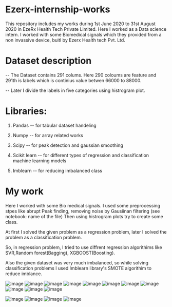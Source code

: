 # Ezerx-internship-works

This repository includes my works during 1st June 2020 to 31st August 2020 in EzeRx Health Tech Private Limited. Here I worked as a Data science intern. I worked with some Biomedical signals which they provided from a non invassive device, buitl by Ezerx Health tech Pvt. Ltd. 

# Dataset description

-- The Dataset contains 291 colums. Here 290 coloums are feature and 291th is labels which is continius value betwen 66000 to 88000.

-- Later I divide the labels in five categories using histrogram plot.

# Libraries:

1. Pandas -- for tabular dataset handeling

2. Numpy -- for array related works

3. Scipy -- for peak detection and gaussian smoothing

4. Scikit learn -- for different types of regression and classification machine learning models

5. Imblearn -- for reducing imbalanced class


# My work

Here I worked with some Bio medical signals.  I used some preprocessing stpes like abrupt Peak finding, removing noise by Gausiinan filtering (see notebook: name of the file)
Then using histrogram plots try to create some class.

At first I solved the given problem as a regression problem, later I solved the problem as a classification problem.

So, in regression problem, I tried to use diffrent regression algorithims like SVR,Random forest(Bagging), XGBOOST(Boosting).

Also the given dataset was very much imbalanced, so while solving classification problems I used Imblearn library's SMOTE algorithim to reduce imblance.

![image](https://user-images.githubusercontent.com/33135767/92579286-a41dcd00-f2aa-11ea-8f6e-4ad79475e7a6.png)
![image](https://user-images.githubusercontent.com/33135767/92579333-b0a22580-f2aa-11ea-93dd-f60571f52729.png)
![image](https://user-images.githubusercontent.com/33135767/92579347-b435ac80-f2aa-11ea-8648-8591df9d02b4.png)
![image](https://user-images.githubusercontent.com/33135767/92579369-bb5cba80-f2aa-11ea-8513-2de7f316d148.png)
![image](https://user-images.githubusercontent.com/33135767/92579394-c31c5f00-f2aa-11ea-875a-169fdc7ecb18.png)
![image](https://user-images.githubusercontent.com/33135767/92579405-c7487c80-f2aa-11ea-99f8-cffa4cbb8483.png)
![image](https://user-images.githubusercontent.com/33135767/92580457-01fee480-f2ac-11ea-86f9-8c70b0e538aa.png)
![image](https://user-images.githubusercontent.com/33135767/92580535-1c38c280-f2ac-11ea-9a9f-aaa40c61aad9.png)
![image](https://user-images.githubusercontent.com/33135767/92580577-2bb80b80-f2ac-11ea-9c1a-ecd586340c7a.png)
![image](https://user-images.githubusercontent.com/33135767/92580601-32468300-f2ac-11ea-9e07-d151d8d8cb8b.png)
![image](https://user-images.githubusercontent.com/33135767/92580628-3bcfeb00-f2ac-11ea-97da-f22db23a9a61.png)

![image](https://user-images.githubusercontent.com/33135767/92580722-628e2180-f2ac-11ea-81c7-81c231f6807c.png)
![image](https://user-images.githubusercontent.com/33135767/92580814-7f2a5980-f2ac-11ea-8c4f-4a36e5e1842b.png)
![image](https://user-images.githubusercontent.com/33135767/92580839-83567700-f2ac-11ea-96f0-14f0b353e464.png)
![image](https://user-images.githubusercontent.com/33135767/92580862-8c474880-f2ac-11ea-8492-0fa62d2c5e77.png)













